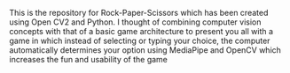 This is the repository for Rock-Paper-Scissors which has been created using Open CV2 and Python.
I thought of combining computer vision concepts with that of a basic game architecture to present you all with a game in which instead of selecting or typing your choice, the computer automatically determines your option using MediaPipe and OpenCV which increases the fun and usability of the game
